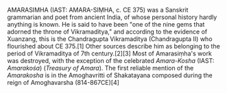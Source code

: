 AMARASIMHA (IAST: AMARA-SIṂHA, c. CE 375) was a Sanskrit grammarian and poet from ancient India, of whose personal history hardly anything is known. He is said to have been "one of the nine gems that adorned the throne of Vikramaditya," and according to the evidence of Xuanzang, this is the Chandragupta Vikramaditya (Chandragupta II) who flourished about CE 375.[1] Other sources describe him as belonging to the period of Vikramaditya of 7th century.[2][3] Most of Amarasiṃha's work was destroyed, with the exception of the celebrated _Amara-Kosha_ (IAST: _Amarakośa_) (_Treasury of Amara_). The first reliable mention of the _Amarakosha_ is in the Amoghavritti of Shakatayana composed during the reign of Amoghavarsha (814-867CE)[4]
